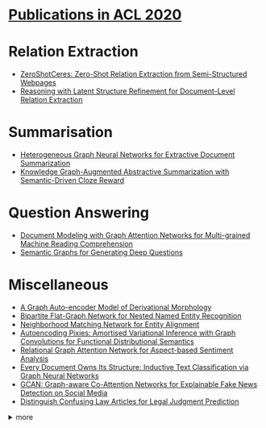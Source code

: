 # [Publications in ACL 2020](https://acl2020.org/program/accepted/)



# Relation Extraction
- [ZeroShotCeres: Zero-Shot Relation Extraction from Semi-Structured Webpages](https://github.com/naganandy/graph-based-deep-learning-literature/blob/master/conference-publications/folders/publications_acl20/zsceres_acl20/README.md)
- [Reasoning with Latent Structure Refinement for Document-Level Relation Extraction](https://github.com/naganandy/graph-based-deep-learning-literature/tree/master/conference-publications/folders/publications_acl20/lsr_acl20)



# Summarisation
- [Heterogeneous Graph Neural Networks for Extractive Document Summarization](https://github.com/naganandy/graph-based-deep-learning-literature/blob/master/conference-publications/folders/publications_acl20/hdsg_acl20/README.md)
- [Knowledge Graph-Augmented Abstractive Summarization with Semantic-Driven Cloze Reward](https://github.com/naganandy/graph-based-deep-learning-literature/blob/master/conference-publications/folders/publications_acl20/asgard_acl20/README.md)



# Question Answering
- [Document Modeling with Graph Attention Networks for Multi-grained Machine Reading Comprehension](https://github.com/naganandy/graph-based-deep-learning-literature/blob/master/conference-publications/folders/publications_acl20/nqbertdm_acl20/README.md)
- [Semantic Graphs for Generating Deep Questions](https://github.com/naganandy/graph-based-deep-learning-literature/blob/master/conference-publications/folders/publications_acl20/sgdqg_acl20/README.md)



# Miscellaneous
- [A Graph Auto-encoder Model of Derivational Morphology](https://github.com/naganandy/graph-based-deep-learning-literature/blob/master/conference-publications/folders/publications_acl20/dga_acl20/README.md)
- [Bipartite Flat-Graph Network for Nested Named Entity Recognition](https://github.com/naganandy/graph-based-deep-learning-literature/blob/master/conference-publications/folders/publications_acl20/biflag_acl20/README.md)
- [Neighborhood Matching Network for Entity Alignment](https://github.com/naganandy/graph-based-deep-learning-literature/blob/master/conference-publications/folders/publications_acl20/nmn_acl20/README.md)
- [Autoencoding Pixies: Amortised Variational Inference with Graph Convolutions for Functional Distributional Semantics](https://github.com/naganandy/graph-based-deep-learning-literature/blob/master/conference-publications/folders/publications_acl20/pae_acl20/README.md)
- [Relational Graph Attention Network for Aspect-based Sentiment Analysis](https://github.com/naganandy/graph-based-deep-learning-literature/blob/master/conference-publications/folders/publications_acl20/rgat_acl20/README.md)
- [Every Document Owns Its Structure: Inductive Text Classification via Graph Neural Networks](https://github.com/naganandy/graph-based-deep-learning-literature/blob/master/conference-publications/folders/publications_acl20/texting_acl20/README.md)
- [GCAN: Graph-aware Co-Attention Networks for Explainable Fake News Detection on Social Media](https://github.com/naganandy/graph-based-deep-learning-literature/blob/master/conference-publications/folders/publications_acl20/gcan_acl20/README.md)
- [Distinguish Confusing Law Articles for Legal Judgment Prediction](https://github.com/naganandy/graph-based-deep-learning-literature/blob/master/conference-publications/folders/publications_acl20/ladan_acl20/README.md)




<details> 
<summary> more </summary> 

- A Graph-based Coarse-to-fine Method for Unsupervised Bilingual Lexicon Induction
- A Joint Neural Model for Information Extraction with Global Features
- Bridging the Structural Gap Between Encoding and Decoding for Data-To-Text Generation
- Breaking Through the 80\% Glass Ceiling: Raising the State of the Art in Word Sense Disambiguation by Incorporating Knowledge Graph Information
- Integrating Semantic and Structural Information with Graph Convolutional Network for Controversy Detection
- Heterogeneous Graph Transformer for Graph-to-Sequence Learning
- Graph-to-Tree Learning for Solving Math Word Problems
- Line Graph Enhanced AMR-to-Text Generation with Mix-Order Graph Attention Networks
- Graph Neural News Recommendation with Unsupervised Preference Disentanglement
- HyperCore: Hyperbolic and Co-graph Representation for Automatic ICD Coding
- Learning Interpretable Relationships between Entities, Relations and Concepts via Bayesian Structure Learning on Open Domain Facts
- ReInceptionE: Relation-Aware Inception Network with Joint Local-Global Structural Information for Knowledge Graph Embedding
- NeuInfer: Knowledge Inference on N-ary Facts
- Structural Information Preserving for Graph-to-Text Generation
- Syntax-Aware Opinion Role Labeling with Dependency Graph Convolutional Networks
- Conversational Graph Grounded Policy Learning for Open-Domain Conversation Generation
- A Novel Graph-based Multi-modal Fusion Encoder for Neural Machine Translation
- In Layman’s Terms: Semi-Open Relation Extraction from Scientific Texts
- Leveraging Graph to Improve Abstractive Multi-Document Summarization
- Semi-supervised Contextual Historical Text Normalization
- Learning to Ask More: Semi-Autoregressive Sequential Question Generation under Dual-Graph Interaction
- Amalgamation of protein sequence, structure and textual information for improving protein-protein interaction identification
- Connecting Embeddings for Knowledge Graph Entity Typing
- Taxonomy Construction of Unseen Domains via Graph-based Cross-Domain Knowledge Transfer
- Dependency Graph Enhanced Dual-transformer Structure for Aspect-based Sentiment Classification
- Hierarchy-Aware Global Model for Hierarchical Text Classification
- Neural Graph Matching Networks for Chinese Short Text Matching
- Entity-Aware Dependency-Based Deep Graph Attention Network for Comparative Preference Classification

</details>
